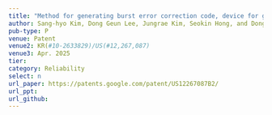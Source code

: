 ```yaml
---
title: "Method for generating burst error correction code, device for generating burst error correction code, and recording medium storing instructions to perform method for generating burst error correction code"
author: Sang-hyo Kim, Dong Geun Lee, Jungrae Kim, Seokin Hong, and Dong Hyun Kong
pub-type: P
venue: Patent
venue2: KR(#10-2633829)/US(#12,267,087)
venue3: Apr. 2025
tier: 
category: Reliability
select: n
url_paper: https://patents.google.com/patent/US12267087B2/
url_ppt:
url_github:
---
```

